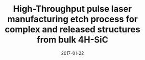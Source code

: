 ---
title: "High-Throughput pulse laser manufacturing etch process for complex and released structures from bulk 4H-SiC"
collection: publications
permalink: /publication/2017-01-22-SiCmachine_4
date: 2017-01-22
venue: 'IEEE MEMS Conference'
paperurl: 'https://doi.org/10.1109/MEMSYS.2017.7863497'
citation: 'Ransom, E.H, Dowling, K.M., Rocca-Bejar, D., Palko, J., Senesky, D, “High-Throughput pulse laser manufacturing etch process for complex and released structures from bulk 4H-SiC”, presented at IEEE MEMS Conference at Las Vegas, NV USA January 22-26 2017.'
link: 'https://doi.org/10.1109/MEMSYS.2017.7863497'

---